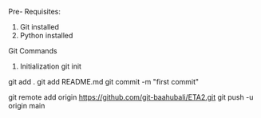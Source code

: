 Pre- Requisites:
1. Git installed
2. Python installed

Git Commands
1. Initialization
     git init

git add .
git add README.md
git commit -m "first commit"
<!-- git branch -M main -->
git remote add origin https://github.com/git-baahubali/ETA2.git
git push -u origin main
